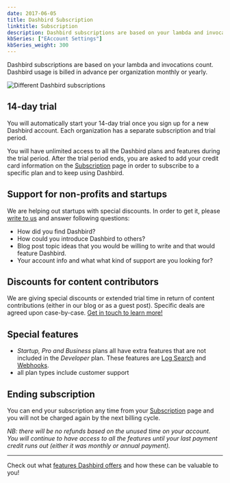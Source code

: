 ```yaml
---
date: 2017-06-05
title: Dashbird Subscription
linktitle: Subscription
description: Dashbird subscriptions are based on your lambda and invocations count. Dashbird subscriptions are billed monthly or yearly in advance.
kbSeries: ["EAccount Settings"]
kbSeries_weight: 300
---
```

Dashbird subscriptions are based on your lambda and invocations count. Dashbird usage is billed in advance per organization monthly or yearly.

![Different Dashbird subscriptions](/images/docs/dashbird-subscriptions.png)

## 14-day trial ##

You will automatically start your 14-day trial once you sign up for a new Dashbird account. Each organization has a separate subscription and trial period.

You will have unlimited access to all the Dashbird plans and features during the trial period. After the trial period ends, you are asked to add your credit card information on the [Subscription](https://app.dashbird.io/client/subscription/setup/tier) page in order to subscribe to a specific plan and to keep using Dashbird.


## Support for non-profits and startups ##

We are helping out startups with special discounts. In order to get it, please [write to us](mailto:info@dashbird.io) and answer following questions:

- How did you find Dashbird?
- How could you introduce Dashbird to others?
- Blog post topic ideas that you would be willing to write and that would feature Dashbird.
- Your account info and what what kind of support are you looking for?

## Discounts for content contributors ##

We are giving special discounts or extended trial time in return of content contributions (either in our blog or as a guest post). Specific deals are agreed upon case-by-case. [Get in touch to learn more!](mailto:info@dashbird.io)

## Special features ##

- *Startup, Pro and Business* plans all have extra features that are not included in the *Developer* plan. These features are [Log Search](http://dashbird.io/docs/user-guide/log-analytics/) and [Webhooks](http://dashbird.io/docs/user-guide/integrations/).
- all plan types include customer support

## Ending subscription ##

You can end your subscription any time from your [Subscription](https://app.dashbird.io/client/subscription/setup/tier) page and you will not be charged again by the next billing cycle.

*NB: there will be no refunds based on the unused time on your account. You will continue to have access to all the features until your last payment credit runs out (either it was monthly or annual payment).*

---
Check out what [features Dashbird offers](http://dashbird.io/docs/get-started/say-hi-to-dashbird/) and how these can be valuable to you!
